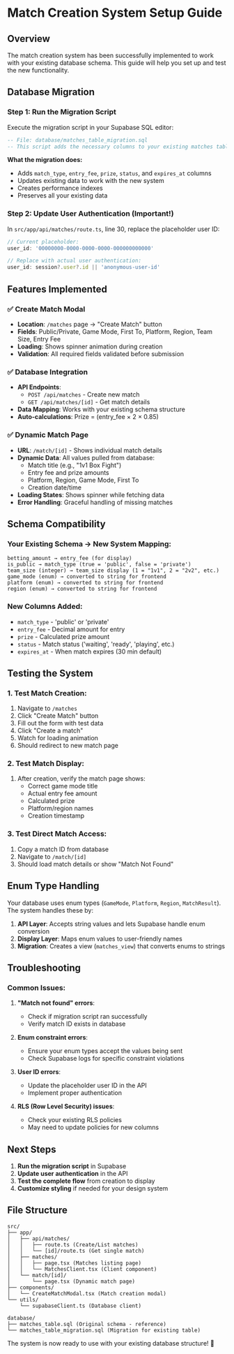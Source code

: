 # Match Creation System Setup Guide

## Overview
The match creation system has been successfully implemented to work with your existing database schema. This guide will help you set up and test the new functionality.

## Database Migration

### Step 1: Run the Migration Script
Execute the migration script in your Supabase SQL editor:

```sql
-- File: database/matches_table_migration.sql
-- This script adds the necessary columns to your existing matches table
```

**What the migration does:**
- Adds `match_type`, `entry_fee`, `prize`, `status`, and `expires_at` columns
- Updates existing data to work with the new system
- Creates performance indexes
- Preserves all your existing data

### Step 2: Update User Authentication (Important!)
In `src/app/api/matches/route.ts`, line 30, replace the placeholder user ID:

```typescript
// Current placeholder:
user_id: '00000000-0000-0000-0000-000000000000'

// Replace with actual user authentication:
user_id: session?.user?.id || 'anonymous-user-id'
```

## Features Implemented

### ✅ Create Match Modal
- **Location**: `/matches` page → "Create Match" button
- **Fields**: Public/Private, Game Mode, First To, Platform, Region, Team Size, Entry Fee
- **Loading**: Shows spinner animation during creation
- **Validation**: All required fields validated before submission

### ✅ Database Integration
- **API Endpoints**: 
  - `POST /api/matches` - Create new match
  - `GET /api/matches/[id]` - Get match details
- **Data Mapping**: Works with your existing schema structure
- **Auto-calculations**: Prize = (entry_fee × 2 × 0.85)

### ✅ Dynamic Match Page
- **URL**: `/match/[id]` - Shows individual match details
- **Dynamic Data**: All values pulled from database:
  - Match title (e.g., "1v1 Box Fight")
  - Entry fee and prize amounts
  - Platform, Region, Game Mode, First To
  - Creation date/time
- **Loading States**: Shows spinner while fetching data
- **Error Handling**: Graceful handling of missing matches

## Schema Compatibility

### Your Existing Schema → New System Mapping:
```
betting_amount → entry_fee (for display)
is_public → match_type (true = 'public', false = 'private')
team_size (integer) → team_size display (1 = "1v1", 2 = "2v2", etc.)
game_mode (enum) → converted to string for frontend
platform (enum) → converted to string for frontend
region (enum) → converted to string for frontend
```

### New Columns Added:
- `match_type` - 'public' or 'private'
- `entry_fee` - Decimal amount for entry
- `prize` - Calculated prize amount
- `status` - Match status ('waiting', 'ready', 'playing', etc.)
- `expires_at` - When match expires (30 min default)

## Testing the System

### 1. Test Match Creation:
1. Navigate to `/matches`
2. Click "Create Match" button
3. Fill out the form with test data
4. Click "Create a match" 
5. Watch for loading animation
6. Should redirect to new match page

### 2. Test Match Display:
1. After creation, verify the match page shows:
   - Correct game mode title
   - Actual entry fee amount
   - Calculated prize
   - Platform/region names
   - Creation timestamp

### 3. Test Direct Match Access:
1. Copy a match ID from database
2. Navigate to `/match/[id]`
3. Should load match details or show "Match Not Found"

## Enum Type Handling

Your database uses enum types (`GameMode`, `Platform`, `Region`, `MatchResult`). The system handles these by:

1. **API Layer**: Accepts string values and lets Supabase handle enum conversion
2. **Display Layer**: Maps enum values to user-friendly names
3. **Migration**: Creates a view (`matches_view`) that converts enums to strings

## Troubleshooting

### Common Issues:

1. **"Match not found" errors**:
   - Check if migration script ran successfully
   - Verify match ID exists in database

2. **Enum constraint errors**:
   - Ensure your enum types accept the values being sent
   - Check Supabase logs for specific constraint violations

3. **User ID errors**:
   - Update the placeholder user ID in the API
   - Implement proper authentication

4. **RLS (Row Level Security) issues**:
   - Check your existing RLS policies
   - May need to update policies for new columns

## Next Steps

1. **Run the migration script** in Supabase
2. **Update user authentication** in the API
3. **Test the complete flow** from creation to display
4. **Customize styling** if needed for your design system

## File Structure
```
src/
├── app/
│   ├── api/matches/
│   │   ├── route.ts (Create/List matches)
│   │   └── [id]/route.ts (Get single match)
│   ├── matches/
│   │   ├── page.tsx (Matches listing page)
│   │   └── MatchesClient.tsx (Client component)
│   └── match/[id]/
│       └── page.tsx (Dynamic match page)
├── components/
│   └── CreateMatchModal.tsx (Match creation modal)
└── utils/
    └── supabaseClient.ts (Database client)

database/
├── matches_table.sql (Original schema - reference)
└── matches_table_migration.sql (Migration for existing table)
```

The system is now ready to use with your existing database structure! 🚀
